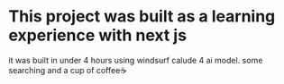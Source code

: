 # This project was built as a learning experience with next js 

it was built in under 4 hours using windsurf calude 4 ai model. some searching and a cup of coffee☕
